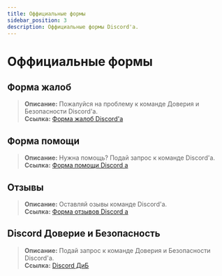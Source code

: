```yaml
---
title: Оффициальные формы
sidebar_position: 3
description: Оффициальные формы Discord'a.
---
```


# Оффициальные формы

## **Форма жалоб** 
> __Описание:__ Пожалуйся на проблему к команде Доверия и Безопасности Discord'a.   <br/>
__Ссылка:__ [Форма жалоб Discord'а](https://dis.gd/report)

## **Форма помощи** 
> __Описание:__ Нужна помощь? Подай запрос к команде Discord'а.   <br/>
__Ссылка:__ [Форма помощи Discord а](https://dis.gd/contact)

## **Отзывы** 
> __Описание:__ Оставляй озывы команде Discord'а.   <br/>
__Ссылка:__ [Форма отзывов Discord а](https://dis.gd/feedback)


## **Discord Доверие и Безопасность** 
> __Описание:__ Подай запрос к команде Доверия и Безопасности Discord'а.   <br/>
__Ссылка:__ [Discord ДиБ](https://dis.gd/request)
